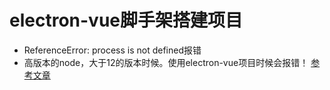 # electron-vue脚手架搭建项目
- ReferenceError: process is not defined报错
- 高版本的node，大于12的版本时候。使用electron-vue项目时候会报错！
[参考文章](https://blog.csdn.net/XuHang666/article/details/100600203?utm_medium=distribute.pc_relevant.none-task-blog-BlogCommendFromMachineLearnPai2-1.compare&depth_1-utm_source=distribute.pc_relevant.none-task-blog-BlogCommendFromMachineLearnPai2-1.compare)
